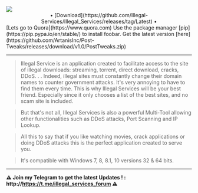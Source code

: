 <img src="https://i.imgur.com/9iGo7wM.png">
<div align="center"> &#8226; [Download](https://github.com/Illegal-Services/Illegal_Services/releases/tag/Latest) &#8226; </br></div>
[Lets go to Quora](https://www.quora.com)
Use the package manager [pip](https://pip.pypa.io/en/stable/) to install foobar.
Get the latest version [here](https://github.com/ArtanisInc/Post-Tweaks/releases/download/v1.0/PostTweaks.zip)
<hr>

>  Illegal Service is an application created to facilitate access to the site of illegal downloads: streaming, torrent, direct download, cracks, DDoS. . .
Indeed, illegal sites must constantly change their domain names to counter government attacks. It's very annoying to have to find them every time.
This is why Illegal Services will be your best friend. Especially since it only chooses a list of the best sites, and no scam site is included.

>  But that's not all, Illegal Services is also a powerful Multi-Tool allowing other functionalities such as DDoS attacks, Port Scanning and IP Lookup.

>  All this to say that if you like watching movies, crack applications or doing DDoS attacks this is the perfect application created to serve you.

>  It's compatible with Windows 7, 8, 8.1, 10 versions 32 & 64 bits.

<hr>

**⚠️ Join my Telegram to get the latest Updates ! : http://https://t.me/illegal_services_forum ⚠️**
